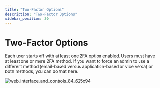 ```yaml
---
title: "Two-Factor Options"
description: "Two-Factor Options"
sidebar_position: 20
---
```


# Two-Factor Options

Each user starts off with at least one 2FA option enabled. Users must have at least one or more 2FA
method. If you want to force an admin to use a different method (email-based versus
application-based or vice versa) or both methods, you can do that here.

![web_interface_and_controls_84_625x94](/images/endpointpolicymanager/cloud/interface/companydetails/companyadministrators/web_interface_and_controls_84_625x94.webp)
